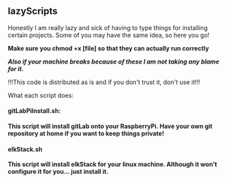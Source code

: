 ## lazyScripts
Honestly I am really lazy and sick of having to type things for installing certain projects. 
Some of you may have the same idea, so here you go!

**Make sure you chmod +x [file] so that they can actually run correctly**

**_Also if your machine breaks because of these I am not taking any blame for it._**

!!!This code is distributed as is and if you don't trust it, don't use it!!!

What each script does:

#### gitLabPiInstall.sh:
**This script will install gitLab onto your RaspberryPi. Have your own git repository at home if you want to keep things private!**

#### elkStack.sh
**This script will install elkStack for your linux machine. Although it won't configure it for you... just install it.**
